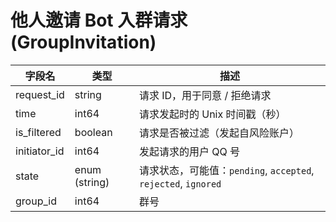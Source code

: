 # 他人邀请 Bot 入群请求 (GroupInvitation)

| 字段名       | 类型          | 描述                                                           |
| ------------ | ------------- | -------------------------------------------------------------- |
| request_id   | string        | 请求 ID，用于同意 / 拒绝请求                                   |
| time         | int64         | 请求发起时的 Unix 时间戳（秒）                                 |
| is_filtered  | boolean       | 请求是否被过滤（发起自风险账户）                               |
| initiator_id | int64         | 发起请求的用户 QQ 号                                           |
| state        | enum (string) | 请求状态，可能值：`pending`, `accepted`, `rejected`, `ignored` |
| group_id     | int64         | 群号                                                           |
